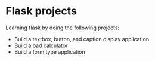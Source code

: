 # Flask projects

Learning flask by doing the following projects:
- Build a textbox, button, and caption display application
- Build a bad calculator
- Build a form type application